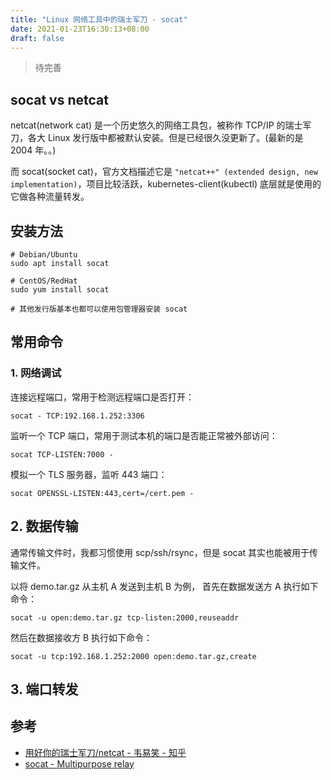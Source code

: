 ```yaml
---
title: "Linux 网络工具中的瑞士军刀 - socat"
date: 2021-01-23T16:30:13+08:00
draft: false
---
```


>待完善

## socat vs netcat

netcat(network cat) 是一个历史悠久的网络工具包，被称作 TCP/IP 的瑞士军刀，各大 Linux 发行版中都被默认安装。但是已经很久没更新了。(最新的是 2004 年。。)

而 socat(socket cat)，官方文档描述它是 `"netcat++" (extended design, new implementation)`，项目比较活跃，kubernetes-client(kubectl) 底层就是使用的它做各种流量转发。

## 安装方法

```shell
# Debian/Ubuntu
sudo apt install socat

# CentOS/RedHat
sudo yum install socat

# 其他发行版基本也都可以使用包管理器安装 socat
```


## 常用命令

### 1. 网络调试

连接远程端口，常用于检测远程端口是否打开：

```shell
socat - TCP:192.168.1.252:3306
```

监听一个 TCP 端口，常用于测试本机的端口是否能正常被外部访问：

```shell
socat TCP-LISTEN:7000 -
```

模拟一个 TLS 服务器，监听 443 端口：

```shell
socat OPENSSL-LISTEN:443,cert=/cert.pem -
```

## 2. 数据传输

通常传输文件时，我都习惯使用 scp/ssh/rsync，但是 socat 其实也能被用于传输文件。

以将 demo.tar.gz 从主机 A 发送到主机 B 为例，
首先在数据发送方 A 执行如下命令：

```shell
socat -u open:demo.tar.gz tcp-listen:2000,reuseaddr
```

然后在数据接收方 B 执行如下命令：

```shell
socat -u tcp:192.168.1.252:2000 open:demo.tar.gz,create
```

## 3. 端口转发


## 参考

- [用好你的瑞士军刀/netcat - 韦易笑 - 知乎](https://zhuanlan.zhihu.com/p/83959309)
- [socat - Multipurpose relay](http://www.dest-unreach.org/socat/)

